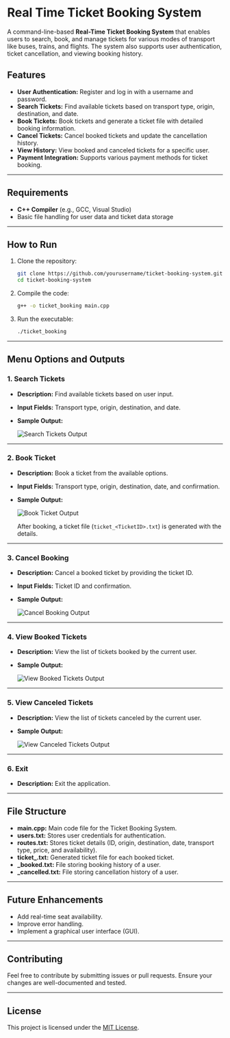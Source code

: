 # Real Time Ticket Booking System

A command-line-based **Real-Time Ticket Booking System** that enables users to search, book, and manage tickets for various modes of transport like buses, trains, and flights. The system also supports user authentication, ticket cancellation, and viewing booking history.

## Features

- **User Authentication:** Register and log in with a username and password.
- **Search Tickets:** Find available tickets based on transport type, origin, destination, and date.
- **Book Tickets:** Book tickets and generate a ticket file with detailed booking information.
- **Cancel Tickets:** Cancel booked tickets and update the cancellation history.
- **View History:** View booked and canceled tickets for a specific user.
- **Payment Integration:** Supports various payment methods for ticket booking.

---

## Requirements

- **C++ Compiler** (e.g., GCC, Visual Studio)
- Basic file handling for user data and ticket data storage

---

## How to Run

1. Clone the repository:

   ```bash
   git clone https://github.com/yourusername/ticket-booking-system.git
   cd ticket-booking-system
   ```

2. Compile the code:

   ```bash
   g++ -o ticket_booking main.cpp
   ```

3. Run the executable:

   ```bash
   ./ticket_booking
   ```

---

## Menu Options and Outputs

### **1. Search Tickets**

- **Description:** Find available tickets based on user input.
- **Input Fields:** Transport type, origin, destination, and date.
- **Sample Output:**

   ![Search Tickets Output](images/search_tickets.png)

---

### **2. Book Ticket**

- **Description:** Book a ticket from the available options.
- **Input Fields:** Transport type, origin, destination, date, and confirmation.
- **Sample Output:**

   ![Book Ticket Output](images/book_ticket.png)

   After booking, a ticket file (`ticket_<TicketID>.txt`) is generated with the details.

---

### **3. Cancel Booking**

- **Description:** Cancel a booked ticket by providing the ticket ID.
- **Input Fields:** Ticket ID and confirmation.
- **Sample Output:**

   ![Cancel Booking Output](images/cancel_booking.png)

---

### **4. View Booked Tickets**

- **Description:** View the list of tickets booked by the current user.
- **Sample Output:**

   ![View Booked Tickets Output](images/view_booked_tickets.png)

---

### **5. View Canceled Tickets**

- **Description:** View the list of tickets canceled by the current user.
- **Sample Output:**

   ![View Canceled Tickets Output](images/view_canceled_tickets.png)

---

### **6. Exit**

- **Description:** Exit the application.

---

## File Structure

- **main.cpp:** Main code file for the Ticket Booking System.
- **users.txt:** Stores user credentials for authentication.
- **routes.txt:** Stores ticket details (ID, origin, destination, date, transport type, price, and availability).
- **ticket_<TicketID>.txt:** Generated ticket file for each booked ticket.
- **<username>_booked.txt:** File storing booking history of a user.
- **<username>_cancelled.txt:** File storing cancellation history of a user.

---

## Future Enhancements

- Add real-time seat availability.
- Improve error handling.
- Implement a graphical user interface (GUI).

---

## Contributing

Feel free to contribute by submitting issues or pull requests. Ensure your changes are well-documented and tested.

---

## License

This project is licensed under the [MIT License](LICENSE).

